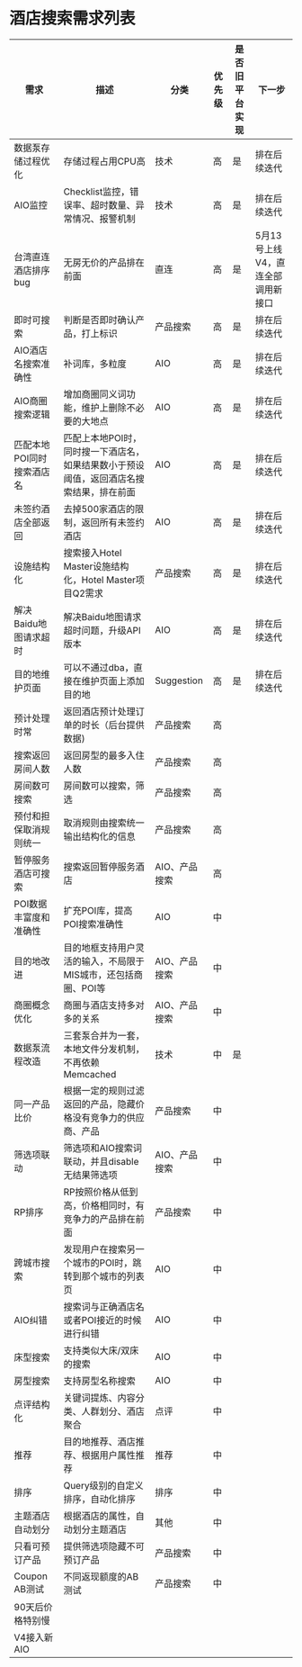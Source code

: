 酒店搜索需求列表
=====================

| 需求 | 描述 | 分类 | 优先级 | 是否旧平台实现 | 下一步 |
| ----- | ----------- | -------- | -------- | --------------- | --------- |
| 数据泵存储过程优化 | 存储过程占用CPU高 | 技术 | 高 | 是 | 排在后续迭代 |
| AIO监控 | Checklist监控，错误率、超时数量、异常情况、报警机制 | 技术 | 高 | 是 | 排在后续迭代 |
| 台湾直连酒店排序bug | 无房无价的产品排在前面 | 直连 | 高 | 是 | 5月13号上线V4，直连全部调用新接口 |
| 即时可搜索 | 判断是否即时确认产品，打上标识 | 产品搜索 | 高 | 是 | 排在后续迭代 |
| AIO酒店名搜索准确性 | 补词库，多粒度 | AIO | 高 | 是 | 排在后续迭代 |
| AIO商圈搜索逻辑 | 增加商圈同义词功能，维护上删除不必要的大地点 | AIO | 高 | 是 | 排在后续迭代 |
| 匹配本地POI同时搜索酒店名 | 匹配上本地POI时，同时搜一下酒店名，如果结果数小于预设阈值，返回酒店名搜索结果，排在前面 | AIO | 高 | 是 | 排在后续迭代 |
| 未签约酒店全部返回 | 去掉500家酒店的限制，返回所有未签约酒店 | AIO | 高 | 是 | 排在后续迭代 |
| 设施结构化 | 搜索接入Hotel Master设施结构化，Hotel Master项目Q2需求 | 产品搜索 | 高 | 是 | 排在后续迭代 |
| 解决Baidu地图请求超时 | 解决Baidu地图请求超时问题，升级API版本 | AIO | 高 | 是 | 排在后续迭代 |
| 目的地维护页面 | 可以不通过dba，直接在维护页面上添加目的地 | Suggestion | 高 | 是 | 排在后续迭代 |
| 预计处理时常 | 返回酒店预计处理订单的时长（后台提供数据) | 产品搜索 | 高 | | |
| 搜索返回房间人数 | 返回房型的最多入住人数 | 产品搜索 | 高 | | |
| 房间数可搜索 | 房间数可以搜索，筛选 | 产品搜索 | 高 | | | 
| 预付和担保取消规则统一 | 取消规则由搜索统一输出结构化的信息 | 产品搜索 | 高 | | |
| 暂停服务酒店可搜索 | 搜索返回暂停服务酒店 | AIO、产品搜索 | 高 | | |
| POI数据丰富度和准确性 | 扩充POI库，提高POI搜索准确性 | AIO | 中 | | |
| 目的地改进 | 目的地框支持用户灵活的输入，不局限于MIS城市，还包括商圈、POI等 | AIO、产品搜索 | 中 | | |
| 商圈概念优化 | 商圈与酒店支持多对多的关系 | AIO、产品搜索 | 中 | | |
| 数据泵流程改造 | 三套泵合并为一套， 本地文件分发机制，不再依赖Memcached | 技术 | 中 | 是 | |
| 同一产品比价 | 根据一定的规则过滤返回的产品，隐藏价格没有竞争力的供应商、产品 | 产品搜索 | 中 | | |
| 筛选项联动 | 筛选项和AIO搜索词联动，并且disable无结果筛选项 | AIO、产品搜索 | 中 | | | 
| RP排序 | RP按照价格从低到高，价格相同时，有竞争力的产品排在前面 | 产品搜索 | 中 | | |
| 跨城市搜索 | 发现用户在搜索另一个城市的POI时，跳转到那个城市的列表页 | AIO | 中 | | |
| AIO纠错 | 搜索词与正确酒店名或者POI接近的时候进行纠错 | AIO | 中 | | |
| 床型搜索 | 支持类似大床/双床的搜索 | AIO | 中 | | |
| 房型搜索 | 支持房型名称搜索 | AIO | 中 | | | 
| 点评结构化 | 关键词提炼、内容分类、人群划分、酒店聚合 | 点评 | 中 | | |
| 推荐 | 目的地推荐、酒店推荐、根据用户属性推荐 | 推荐 | 中 | | |
| 排序 | Query级别的自定义排序，自动化排序 | 排序 | 中 | | |
| 主题酒店自动划分 | 根据酒店的属性，自动划分主题酒店 | 其他 | 中 | | |
| 只看可预订产品 | 提供筛选项隐藏不可预订产品 | 产品搜索 | 中 | | |
| Coupon AB测试 | 不同返现额度的AB测试 | 产品搜索 | 中 | | |
| 90天后价格特别慢 | 
| V4接入新AIO |
